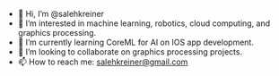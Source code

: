 - 👋 Hi, I’m @salehkreiner
- 👀 I’m interested in machine learning, robotics, cloud computing, and graphics processing.
- 🌱 I’m currently learning CoreML for AI on IOS app development.
- 💞️ I’m looking to collaborate on graphics processing projects.
- 📫 How to reach me: salehkreiner@gmail.com

<!---
salehkreiner/salehkreiner is a ✨ special ✨ repository because its `README.md` (this file) appears on your GitHub profile.
You can click the Preview link to take a look at your changes.
--->
